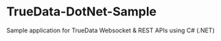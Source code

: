 # TrueData-DotNet-Sample
Sample application for TrueData Websocket &amp; REST APIs using C# (.NET) 
